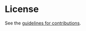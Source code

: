# License

See the
[guidelines for contributions](https://github.com/grittygrease/draft-sullivan-tls-opaque/blob/master/CONTRIBUTING.md).
